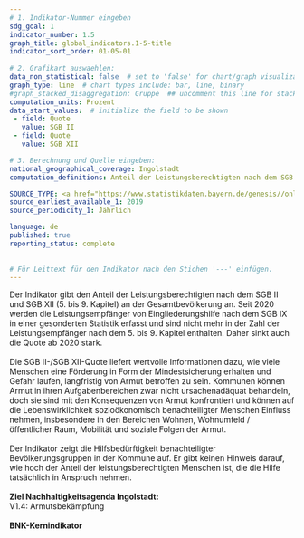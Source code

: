 ```yaml
---
# 1. Indikator-Nummer eingeben 
sdg_goal: 1 
indicator_number: 1.5
graph_title: global_indicators.1-5-title
indicator_sort_order: 01-05-01
 
# 2. Grafikart auswaehlen: 
data_non_statistical: false  # set to 'false' for chart/graph visualization 
graph_type: line  # chart types include: bar, line, binary 
#graph_stacked_disaggregation: Gruppe  ## uncomment this line for stacked bars. eplace 'Geschlecht' with the field of aggregation. 
computation_units: Prozent 
data_start_values:  # initialize the field to be shown  
 - field: Quote 
   value: SGB II
 - field: Quote 
   value: SGB XII

# 3. Berechnung und Quelle eingeben: 
national_geographical_coverage: Ingolstadt
computation_definitions: Anteil der Leistungsberechtigten nach dem SGB II oder SGB XII an der Gesamtbevölkerung

SOURCE_TYPE: <a href="https://www.statistikdaten.bayern.de/genesis//online?operation=table&code=22131-001z&bypass=true&levelindex=1&levelid=1730294405031#abreadcrumb">Bayerisches Landesamt für Statistik - SGB XII</a>, <a href="https://www.statistikdaten.bayern.de/genesis//online?operation=table&code=12111-101z&bypass=true&levelindex=1&levelid=1730295943637#abreadcrumb">Bayerisches Landesamt für Statistik - Fortschreibung ZESNSUS</a>, <a href="https://statistik.arbeitsagentur.de/SiteGlobals/Forms/Suche/Einzelheftsuche_Formular.html?topic_f=sgbii-quoten">Bundesagentur für Arbeit</a> # data source  
source_earliest_available_1: 2019
source_periodicity_1: Jährlich

language: de   
published: true 
reporting_status: complete
 
 
# Für Leittext für den Indikator nach den Stichen '---' einfügen. 
---
```

Der Indikator gibt den Anteil der Leistungsberechtigten nach dem SGB II und SGB XII (5. bis 9. Kapitel) an der Gesamtbevölkerung an. Seit 2020 werden die Leistungsempfänger von Eingliederungshilfe nach dem SGB IX in einer gesonderten Statistik erfasst und sind nicht mehr in der Zahl der Leistungsempfänger nach dem 5. bis 9. Kapitel enthalten. Daher sinkt auch die Quote ab 2020 stark.<br>
<br>
Die SGB II-/SGB XII-Quote liefert wertvolle Informationen dazu, wie viele Menschen eine Förderung in Form der Mindestsicherung erhalten und Gefahr laufen, langfristig von
Armut betroffen zu sein. Kommunen können Armut in ihren Aufgabenbereichen zwar nicht ursachenadäquat behandeln, doch sie sind mit den Konsequenzen von Armut konfrontiert
und können auf die Lebenswirklichkeit sozioökonomisch benachteiligter Menschen Einfluss nehmen, insbesondere in den Bereichen Wohnen, Wohnumfeld / öffentlicher Raum, Mobilität und soziale Folgen der Armut.<br>
<br>
Der Indikator zeigt die Hilfsbedürftigkeit benachteiligter Bevölkerungsgruppen in der Kommune auf. Er gibt keinen Hinweis darauf, wie hoch der Anteil der leistungsberechtigten
Menschen ist, die die Hilfe tatsächlich in Anspruch nehmen.<br>
<br>
<b>Ziel Nachhaltigkeitsagenda Ingolstadt:</b><br>
V1.4: Armutsbekämpfung<br>
<br>
<b>BNK-Kernindikator</b>
